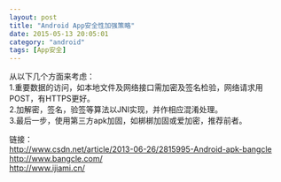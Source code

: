 ```yaml
---
layout: post
title: "Android App安全性加强策略"
date: 2015-05-13 20:05:01
category: "android"
tags: [App安全]
---
```

从以下几个方面来考虑：  
1.重要数据的访问，如本地文件及网络接口需加密及签名检验，网络请求用POST，有HTTPS更好。  
2.加解密，签名，验签等算法以JNI实现，并作相应混淆处理。  
3.最后一步，使用第三方apk加固，如梆梆加固或爱加密，推荐前者。<!-- more -->  


链接：  
http://www.csdn.net/article/2013-06-26/2815995-Android-apk-bangcle  
http://www.bangcle.com/  
http://www.ijiami.cn/  
